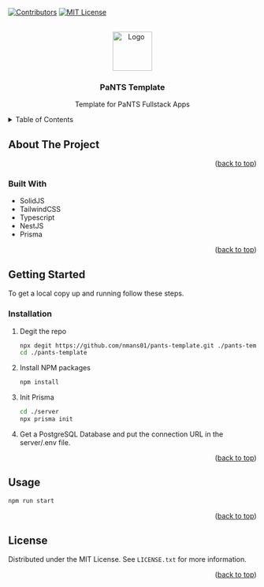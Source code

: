 <!-- Improved compatibility of back to top link: See: https://github.com/othneildrew/Best-README-Template/pull/73 -->
<a name="readme-top"></a>
<!--
*** Thanks for checking out the Best-README-Template. If you have a suggestion
*** that would make this better, please fork the repo and create a pull request
*** or simply open an issue with the tag "enhancement".
*** Don't forget to give the project a star!
*** Thanks again! Now go create something AMAZING! :D
-->



<!-- PROJECT SHIELDS -->
<!--
*** I'm using markdown "reference style" links for readability.
*** Reference links are enclosed in brackets [ ] instead of parentheses ( ).
*** See the bottom of this document for the declaration of the reference variables
*** for contributors-url, forks-url, etc. This is an optional, concise syntax you may use.
*** https://www.markdownguide.org/basic-syntax/#reference-style-links
-->
[![Contributors][contributors-shield]][contributors-url]
[![MIT License][license-shield]][license-url]


<!-- PROJECT LOGO -->
<br />
<div align="center">
    <img src="https://em-content.zobj.net/thumbs/160/google/56/jeans_1f456.png" alt="Logo" width="80" height="80">

<h3 align="center">PaNTS Template</h3>

  <p align="center">
    Template for PaNTS Fullstack Apps
</div>


<!-- TABLE OF CONTENTS -->
<details>
  <summary>Table of Contents</summary>
  <ol>
    <li>
      <a href="#about-the-project">About The Project</a>
      <ul>
        <li><a href="#built-with">Built With</a></li>
      </ul>
    </li>
    <li>
      <a href="#getting-started">Getting Started</a>
      <ul>
        <li><a href="#installation">Installation</a></li>
      </ul>
    </li>
    <li><a href="#usage">Usage</a></li>
    <li><a href="#license">License</a></li>
    <li><a href="#contact">Contact</a></li>
  </ol>
</details>



<!-- ABOUT THE PROJECT -->
## About The Project

<p align="right">(<a href="#readme-top">back to top</a>)</p>



### Built With

* SolidJS
* TailwindCSS
* Typescript
* NestJS
* Prisma

<p align="right">(<a href="#readme-top">back to top</a>)</p>



<!-- GETTING STARTED -->
## Getting Started

To get a local copy up and running follow these steps.

### Installation

1. Degit the repo
   ```sh
   npx degit https://github.com/nmans01/pants-template.git ./pants-template
   cd ./pants-template
   ```
2. Install NPM packages
   ```sh
   npm install
   ```
3. Init Prisma
   ```sh
   cd ./server
   npx prisma init
   ```
4. Get a PostgreSQL Database and put the connection URL in the server/.env file.

<p align="right">(<a href="#readme-top">back to top</a>)</p>



<!-- USAGE EXAMPLES -->
## Usage

```sh
npm run start
```

<p align="right">(<a href="#readme-top">back to top</a>)</p>


<!-- LICENSE -->
## License

Distributed under the MIT License. See `LICENSE.txt` for more information.

<p align="right">(<a href="#readme-top">back to top</a>)</p>



<!-- MARKDOWN LINKS & IMAGES -->
<!-- https://www.markdownguide.org/basic-syntax/#reference-style-links -->
[contributors-shield]: https://img.shields.io/github/contributors/nmans01/pants-template.svg?style=for-the-badge
[contributors-url]: https://github.com/nmans01/pants-template/graphs/contributors
[forks-shield]: https://img.shields.io/github/forks/nmans01/pants-template.svg?style=for-the-badge
[forks-url]: https://github.com/nmans01/pants-template/network/members
[stars-shield]: https://img.shields.io/github/stars/nmans01/pants-template.svg?style=for-the-badge
[stars-url]: https://github.com/nmans01/pants-template/stargazers
[issues-shield]: https://img.shields.io/github/issues/nmans01/pants-template.svg?style=for-the-badge
[issues-url]: https://github.com/nmans01/pants-template/issues
[license-shield]: https://img.shields.io/github/license/nmans01/pants-template.svg?style=for-the-badge
[license-url]: https://github.com/nmans01/pants-template/blob/master/LICENSE.txt
[linkedin-shield]: https://img.shields.io/badge/-LinkedIn-black.svg?style=for-the-badge&logo=linkedin&colorB=555
[linkedin-url]: https://linkedin.com/in/ 
[product-screenshot]: images/screenshot.png
[Next.js]: https://img.shields.io/badge/next.js-000000?style=for-the-badge&logo=nextdotjs&logoColor=white
[Next-url]: https://nextjs.org/
[React.js]: https://img.shields.io/badge/React-20232A?style=for-the-badge&logo=react&logoColor=61DAFB
[React-url]: https://reactjs.org/
[Vue.js]: https://img.shields.io/badge/Vue.js-35495E?style=for-the-badge&logo=vuedotjs&logoColor=4FC08D
[Vue-url]: https://vuejs.org/
[Angular.io]: https://img.shields.io/badge/Angular-DD0031?style=for-the-badge&logo=angular&logoColor=white
[Angular-url]: https://angular.io/
[Svelte.dev]: https://img.shields.io/badge/Svelte-4A4A55?style=for-the-badge&logo=svelte&logoColor=FF3E00
[Svelte-url]: https://svelte.dev/
[Laravel.com]: https://img.shields.io/badge/Laravel-FF2D20?style=for-the-badge&logo=laravel&logoColor=white
[Laravel-url]: https://laravel.com
[Bootstrap.com]: https://img.shields.io/badge/Bootstrap-563D7C?style=for-the-badge&logo=bootstrap&logoColor=white
[Bootstrap-url]: https://getbootstrap.com
[JQuery.com]: https://img.shields.io/badge/jQuery-0769AD?style=for-the-badge&logo=jquery&logoColor=white
[JQuery-url]: https://jquery.com 